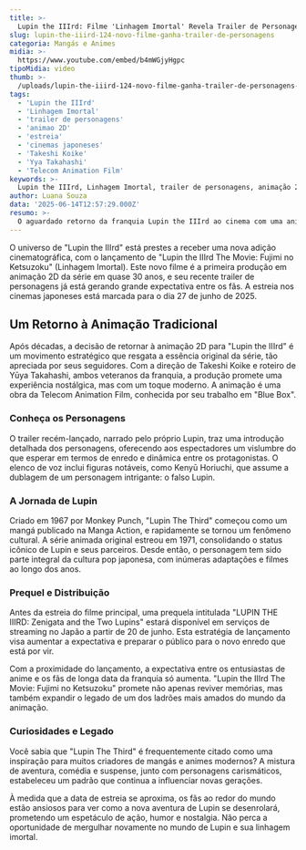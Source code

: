 ```yaml
---
title: >-
  Lupin the IIIrd: Filme 'Linhagem Imortal' Revela Trailer de Personagens
slug: lupin-the-iiird-124-novo-filme-ganha-trailer-de-personagens
categoria: Mangás e Animes
midia: >-
  https://www.youtube.com/embed/b4mWGjyHgpc
tipoMidia: video
thumb: >-
  /uploads/lupin-the-iiird-124-novo-filme-ganha-trailer-de-personagens-preview.jpg
tags:
  - 'Lupin the IIIrd'
  - 'Linhagem Imortal'
  - 'trailer de personagens'
  - 'animao 2D'
  - 'estreia'
  - 'cinemas japoneses'
  - 'Takeshi Koike'
  - 'Yya Takahashi'
  - 'Telecom Animation Film'
keywords: >-
  Lupin the IIIrd, Linhagem Imortal, trailer de personagens, animação 2D, estreia, cinemas japoneses, Takeshi Koike, Yūya Takahashi, Telecom Animation Film
author: Luana Souza
data: '2025-06-14T12:57:29.000Z'
resumo: >-
  O aguardado retorno da franquia Lupin the IIIrd ao cinema com uma animação 2D, após quase três décadas, ganha novo trailer explorando seus personagens. O filme estreia no Japão em 27 de junho, prometendo reviver a nostalgia dos fãs.
---
```


O universo de "Lupin the IIIrd" está prestes a receber uma nova adição cinematográfica, com o lançamento de "Lupin the IIIrd The Movie: Fujimi no Ketsuzoku" (Linhagem Imortal). Este novo filme é a primeira produção em animação 2D da série em quase 30 anos, e seu recente trailer de personagens já está gerando grande expectativa entre os fãs. A estreia nos cinemas japoneses está marcada para o dia 27 de junho de 2025.

## Um Retorno à Animação Tradicional

Após décadas, a decisão de retornar à animação 2D para "Lupin the IIIrd" é um movimento estratégico que resgata a essência original da série, tão apreciada por seus seguidores. Com a direção de Takeshi Koike e roteiro de Yūya Takahashi, ambos veteranos da franquia, a produção promete uma experiência nostálgica, mas com um toque moderno. A animação é uma obra da Telecom Animation Film, conhecida por seu trabalho em "Blue Box".

### Conheça os Personagens

O trailer recém-lançado, narrado pelo próprio Lupin, traz uma introdução detalhada dos personagens, oferecendo aos espectadores um vislumbre do que esperar em termos de enredo e dinâmica entre os protagonistas. O elenco de voz inclui figuras notáveis, como Kenyū Horiuchi, que assume a dublagem de um personagem intrigante: o falso Lupin.

### A Jornada de Lupin

Criado em 1967 por Monkey Punch, "Lupin The Third" começou como um mangá publicado na Manga Action, e rapidamente se tornou um fenômeno cultural. A série animada original estreou em 1971, consolidando o status icônico de Lupin e seus parceiros. Desde então, o personagem tem sido parte integral da cultura pop japonesa, com inúmeras adaptações e filmes ao longo dos anos.

### Prequel e Distribuição

Antes da estreia do filme principal, uma prequela intitulada "LUPIN THE IIIRD: Zenigata and the Two Lupins" estará disponível em serviços de streaming no Japão a partir de 20 de junho. Esta estratégia de lançamento visa aumentar a expectativa e preparar o público para o novo enredo que está por vir.

Com a proximidade do lançamento, a expectativa entre os entusiastas de anime e os fãs de longa data da franquia só aumenta. "Lupin the IIIrd The Movie: Fujimi no Ketsuzoku" promete não apenas reviver memórias, mas também expandir o legado de um dos ladrões mais amados do mundo da animação.

### Curiosidades e Legado

Você sabia que "Lupin The Third" é frequentemente citado como uma inspiração para muitos criadores de mangás e animes modernos? A mistura de aventura, comédia e suspense, junto com personagens carismáticos, estabeleceu um padrão que continua a influenciar novas gerações.

À medida que a data de estreia se aproxima, os fãs ao redor do mundo estão ansiosos para ver como a nova aventura de Lupin se desenrolará, prometendo um espetáculo de ação, humor e nostalgia. Não perca a oportunidade de mergulhar novamente no mundo de Lupin e sua linhagem imortal.